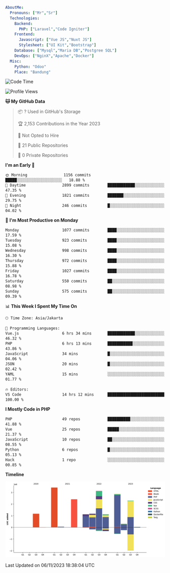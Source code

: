 ```yaml
AboutMe:
  Pronouns: ["Mr","Sr"]
  Technologies:
    Backend:
      PHP: ["Laravel","Code Igniter"]
    Frontend:
      Javascript: ["Vue JS","Nuxt JS"]
      Stylesheet: ["UI Kit","Bootstrap"]
    Database: ["Mysql","Maria DB","Postgree SQL"]
    DevOps: ["NginX","Apache","Docker"]
  Misc:
    Python: "Odoo"
    Place: "Bandung"
```

<!--START_SECTION:waka-->
![Code Time](http://img.shields.io/badge/Code%20Time-797%20hrs%2035%20mins-blue)

![Profile Views](http://img.shields.io/badge/Profile%20Views-8-blue)

**🐱 My GitHub Data** 

> 📦 ? Used in GitHub's Storage 
 > 
> 🏆 2,153 Contributions in the Year 2023
 > 
> 🚫 Not Opted to Hire
 > 
> 📜 21 Public Repositories 
 > 
> 🔑 0 Private Repositories 
 > 
**I'm an Early 🐤** 

```text
🌞 Morning                1156 commits        █████░░░░░░░░░░░░░░░░░░░░   18.88 % 
🌆 Daytime                2899 commits        ████████████░░░░░░░░░░░░░   47.35 % 
🌃 Evening                1821 commits        ███████░░░░░░░░░░░░░░░░░░   29.75 % 
🌙 Night                  246 commits         █░░░░░░░░░░░░░░░░░░░░░░░░   04.02 % 
```
📅 **I'm Most Productive on Monday** 

```text
Monday                   1077 commits        ████░░░░░░░░░░░░░░░░░░░░░   17.59 % 
Tuesday                  923 commits         ████░░░░░░░░░░░░░░░░░░░░░   15.08 % 
Wednesday                998 commits         ████░░░░░░░░░░░░░░░░░░░░░   16.30 % 
Thursday                 972 commits         ████░░░░░░░░░░░░░░░░░░░░░   15.88 % 
Friday                   1027 commits        ████░░░░░░░░░░░░░░░░░░░░░   16.78 % 
Saturday                 550 commits         ██░░░░░░░░░░░░░░░░░░░░░░░   08.98 % 
Sunday                   575 commits         ██░░░░░░░░░░░░░░░░░░░░░░░   09.39 % 
```


📊 **This Week I Spent My Time On** 

```text
🕑︎ Time Zone: Asia/Jakarta

💬 Programming Languages: 
Vue.js                   6 hrs 34 mins       ████████████░░░░░░░░░░░░░   46.32 % 
PHP                      6 hrs 13 mins       ███████████░░░░░░░░░░░░░░   43.86 % 
JavaScript               34 mins             █░░░░░░░░░░░░░░░░░░░░░░░░   04.06 % 
JSON                     20 mins             █░░░░░░░░░░░░░░░░░░░░░░░░   02.42 % 
YAML                     15 mins             ░░░░░░░░░░░░░░░░░░░░░░░░░   01.77 % 

🔥 Editors: 
VS Code                  14 hrs 12 mins      █████████████████████████   100.00 % 
```

**I Mostly Code in PHP** 

```text
PHP                      49 repos            ██████████░░░░░░░░░░░░░░░   41.88 % 
Vue                      25 repos            █████░░░░░░░░░░░░░░░░░░░░   21.37 % 
JavaScript               10 repos            ██░░░░░░░░░░░░░░░░░░░░░░░   08.55 % 
Python                   6 repos             █░░░░░░░░░░░░░░░░░░░░░░░░   05.13 % 
Hack                     1 repo              ░░░░░░░░░░░░░░░░░░░░░░░░░   00.85 % 
```



**Timeline**

![Lines of Code chart](https://raw.githubusercontent.com/vheins/vheins/main/assets/bar_graph.png)


 Last Updated on 06/11/2023 18:38:04 UTC
<!--END_SECTION:waka-->
